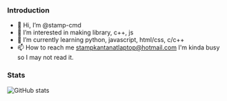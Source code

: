 ### Introduction
- 👋 Hi, I’m @stamp-cmd
- 👀 I’m interested in making library, c++, js
- 🌱 I’m currently learning python, javascript, html/css, c/c++
- 📫 How to reach me stampkantanatlaptop@hotmail.com I'm kinda busy so I may not read it.


### Stats
![GitHub stats](https://github-readme-stats.vercel.app/api?username=stamp-cmd&show_icons=true)
<!---
stamp-cmd/stamp-cmd is a ✨ special ✨ repository because its `README.md` (this file) appears on your GitHub profile.
You can click the Preview link to take a look at your changes.
--->
